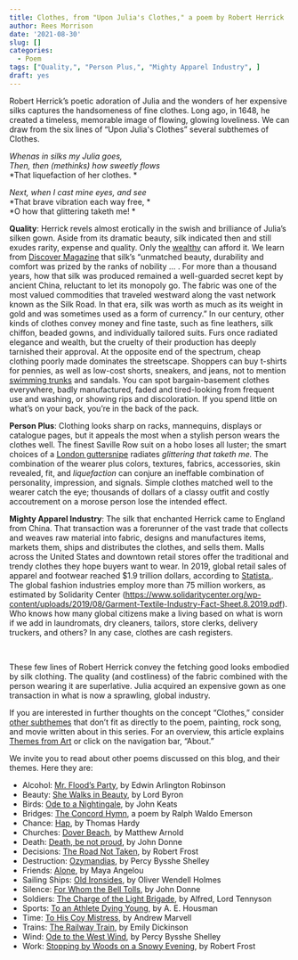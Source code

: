 ```yaml
---
title: Clothes, from "Upon Julia's Clothes," a poem by Robert Herrick
author: Rees Morrison
date: '2021-08-30'
slug: []
categories:
  - Poem
tags: ["Quality,", "Person Plus,", "Mighty Apparel Industry", ] 
draft: yes
---
```


Robert Herrick’s poetic adoration of Julia and the wonders of her expensive silks captures the handsomeness of fine clothes.  Long ago, in 1648, he created a timeless, memorable image of flowing, glowing loveliness.  We can draw from the six lines of “Upon Julia's Clothes” several subthemes of Clothes.

<!--more-->

*Whenas in silks my Julia goes,*   
*Then, then (methinks) how sweetly flows*   
*That liquefaction of her clothes. *   

*Next, when I cast mine eyes, and see*   
*That brave vibration each way free, *   
*O how that glittering taketh me! *  

**Quality**:  Herrick revels almost erotically in the swish and brilliance of Julia’s silken gown.  Aside from its dramatic beauty, silk indicated then and still exudes rarity, expense and quality.  Only the [wealthy](Fire) can afford it.  We learn from [Discover Magazine](https://www.discovermagazine.com/planet-earth/silk-making-is-an-ancient-practice-that-presents-an-ethical-dilemma) that silk’s “unmatched beauty, durability and comfort was prized by the ranks of nobility … .  For more than a thousand years, how that silk was produced remained a well-guarded secret kept by ancient China, reluctant to let its monopoly go.  The fabric was one of the most valued commodities that traveled westward along the vast network known as the Silk Road. In that era, silk was worth as much as its weight in gold and was sometimes used as a form of currency.”  In our century, other kinds of clothes convey money and fine taste, such as fine leathers, silk chiffon, beaded gowns, and individually tailored suits.  Furs once radiated elegance and wealth, but the cruelty of their production has deeply tarnished their approval.
At the opposite end of the spectrum, cheap clothing poorly made dominates the streetscape.  Shoppers can buy t-shirts for pennies, as well as low-cost shorts, sneakers, and jeans, not to mention [swimming trunks](Bathers) and sandals.  You can spot bargain-basement clothes everywhere, badly manufactured, faded and tired-looking from frequent use and washing, or showing rips and discoloration.  If you spend little on what’s on your back, you’re in the back of the pack.

**Person Plus**:  Clothing looks sharp on racks, mannequins, displays or catalogue pages, but it appeals the most when a stylish person wears the clothes well.  The finest Saville Row suit on a hobo loses all luster; the smart choices of a [London guttersnipe](Fair) radiates *glittering that taketh me.*  The combination of the wearer plus colors, textures, fabrics, accessories, skin revealed, fit, and *liquefaction* can conjure an ineffable combination of personality, impression, and signals.  Simple clothes matched well to the wearer catch the eye; thousands of dollars of a classy outfit and costly accoutrement on a morose person lose the intended effect.

**Mighty Apparel Industry**: The silk that enchanted Herrick came to England from China.  That transaction was a forerunner of the vast trade that collects and weaves raw material into fabric, designs and manufactures items, markets them, ships and distributes the clothes, and sells them.  Malls across the United States and downtown retail stores offer the traditional and trendy clothes they hope buyers want to wear.  In 2019, global retail sales of apparel and footwear reached $1.9 trillion dollars, according to [Statista.](https://www.statista.com/topics/965/apparel-market-in-the-us/).  The global fashion industries employ more than 75 million workers, as estimated by Solidarity Center (https://www.solidaritycenter.org/wp-content/uploads/2019/08/Garment-Textile-Industry-Fact-Sheet.8.2019.pdf).  Who knows how many global citizens make a living based on what is worn if we add in laundromats, dry cleaners, tailors, store clerks, delivery truckers, and others?  In any case, clothes are cash registers.

&nbsp;

These few lines of Robert Herrick convey the fetching good looks embodied by silk clothing.  The quality (and costliness) of the fabric combined with the person wearing it are superlative.  Julia acquired an expensive gown as one transaction in what is now a sprawling, global industry.

If you are interested in further thoughts on the concept “Clothes,” consider [other subthemes]() that don’t fit as directly to the poem, painting, rock song, and movie written about in this series.  For an overview, this article explains [Themes from Art](http://bit.ly/3sRXopI) or click on the navigation bar, “About.”

We invite you to read about other poems discussed on this blog, and their themes.  Here they are: 

* Alcohol: [Mr. Flood’s Party](https://themesfromart.com/post/2021-01-24-alcohol-flood-frost/alcohol/), by Edwin Arlington Robinson
* Beauty: [She Walks in Beauty](https://themesfromart.com/post/2021-04-21-beauty-she-walks-in-beauty-a-poem-by-lord-byron/beautybyron/), by Lord Byron
* Birds: [Ode to a Nightingale](https://themesfromart.com/post/2021-06-14-birds-ode-to-a-nightingale-a-poem-by-john-keats/birdskeats/), by John Keats
* Bridges: [The Concord Hymn](https://themesfromart.com/post/2021-07-26-bridges-the-concord-hymn-a-poem-by-ralph-waldo-emerson/bridgesconcord/), a poem by Ralph Waldo Emerson
* Chance: [Hap](https://themesfromart.com/post/2021-03-14-chancehap/chancehap/), by Thomas Hardy
* Churches: [Dover Beach](https://themesfromart.com/post/2021-05-21-churches-from-dover-beach-a-poem-by-matthew-arnold/churchesarnold/), by Matthew Arnold
* Death: [Death, be not proud](https://themesfromart.com/post/2021-05-03-death-from-death-be-not-proud-a-poem-by-john-donne/deathdonne/), by John Donne
* Decisions: [The Road Not Taken](https://themesfromart.com/post/2021-02-08-decisions-from-the-road-not-taken-a-poem-by-robert-frost/decisionsroadfrost/), by Robert Frost
* Destruction: [Ozymandias](https://themesfromart.com/post/2021-02-18-destruction-ozymandias-a-poem-by-percy-bysshe-shelley/destructoz/), by Percy Bysshe Shelley
* Friends: [Alone](https://themesfromart.com/post/2021-06-20-friends-alone-a-poem-by-maya-angelou/friendsalone/), by Maya Angelou
* Sailing Ships: [Old Ironsides](https://themesfromart.com/post/2021-06-26-sailing-ships-from-old-ironsides-a-poem-by-oliver-wendell-holmes/sailingshipsironsides/), by Oliver Wendell Holmes
* Silence: [For Whom the Bell Tolls](https://themesfromart.com/post/2021-04-08-silencedonne/silencedonne/), by John Donne
* Soldiers: [The Charge of the Light Brigade](https://themesfromart.com/post/2021-08-02-soldiers-from-the-charge-of-the-light-brigade-by-alfred-lord-tennyson/soldierscharge/), by Alfred, Lord Tennyson
* Sports: [To an Athlete Dying Young](https://themesfromart.com/post/2021-07-12-sports-from-to-an-athlete-dying-young-by-a-e-housman/sportsathlete/), by A. E. Housman
* Time: [To His Coy Mistress](https://themesfromart.com/post/2021-03-08-time-to-his-coy-mistress-by-andrew-marvell/timecoy/), by Andrew Marvell
* Trains: [The Railway Train](https://themesfromart.com/post/2021-05-10-trains-from-the-railway-train-a-poem-by-emily-dickineson/trainsdickinson/), by Emily Dickinson 
* Wind: [Ode to the West Wind](https://themesfromart.com/post/2021-08-12-wind-from-ode-to-the-west-wind-by-percy-bysshe-shelley/windode/), by Percy Bysshe Shelley
* Work: [Stopping by Woods on a Snowy Evening](https://themesfromart.com/post/2021-02-26-worksnowy/worksnowy/), by Robert Frost